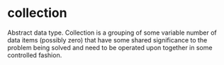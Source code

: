 # collection

Abstract data type. Collection is a grouping of some variable number of data items (possibly zero) that have some shared significance to the problem being solved and need to be operated upon together in some controlled fashion.
